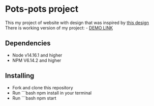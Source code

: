 # Pots-pots project
This my project of website with design that was inspired by [this design](https://www.figma.com/file/50zgLU65Mcd3MisFHMfLfx/POTR-POTS_FE-students?node-id=1760%3A281&mode=dev)
There is working version of my project:
    - [DEMO LINK](https://RodionSav.github.io/Pots-pots-project/)

## Dependencies
* Node v14.16.1 and higher
* NPM V6.14.2 and higher

## Installing
* Fork and clone this repository
* Run ```bash npm install in your terminal
* Run ```bash npm start
  
